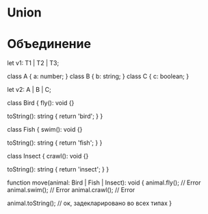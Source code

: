 # Union
# Объединение

let v1: T1 | T2 | T3;

class A {
	a: number;
}
class B {
	b: string;
}
class C {
	c: boolean;
}

let v2: A | B | C;

class Bird {
  fly(): void {}

  toString(): string {
    return 'bird';
  }
}

class Fish {
  swim(): void {}

  toString(): string {
    return 'fish';
  }
}

class Insect {
  crawl(): void {}

  toString(): string {
    return 'insect';
  }
}

function move(animal: Bird | Fish | Insect): void {
  animal.fly(); // Error
  animal.swim(); // Error
  animal.crawl(); // Error

  animal.toString(); // ок, задекларировано во всех типах
}
